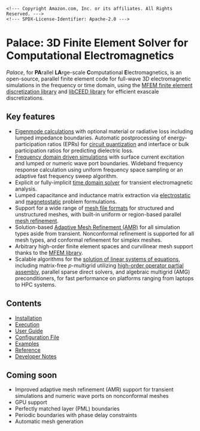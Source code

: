 ```@raw html
<!--- Copyright Amazon.com, Inc. or its affiliates. All Rights Reserved. --->
<!--- SPDX-License-Identifier: Apache-2.0 --->
```

# Palace: 3D Finite Element Solver for Computational Electromagnetics

*Palace*, for **PA**rallel **LA**rge-scale **C**omputational **E**lectromagnetics, is an
open-source, parallel finite element code for full-wave 3D electromagnetic simulations in
the frequency or time domain, using the
[MFEM finite element discretization library](http://mfem.org) and
[libCEED library](https://github.com/CEED/libCEED) for efficient exascale discretizations.

## Key features

  - [Eigenmode calculations](guide/problem.md#Eigenmode-problems) with optional material or
    radiative loss including lumped impedance boundaries. Automatic postprocessing of
    energy-participation ratios (EPRs) for
    [circuit quantization](https://www.nature.com/articles/s41534-021-00461-8) and interface
    or bulk participation ratios for predicting dielectric loss.
  - [Frequency domain driven simulations](guide/problem.md#Driven-problems-in-the-frequency-domain)
    with surface current excitation and lumped or numeric wave port boundaries. Wideband
    frequency response calculation using uniform frequency space sampling or an adaptive
    fast frequency sweep algorithm.
  - Explicit or fully-implicit
    [time domain solver](guide/problem.md#Driven-problems-in-the-time-domain) for transient
    electromagnetic analysis.
  - Lumped capacitance and inductance matrix extraction via
    [electrostatic](guide/problem.md#Electrostatic-problems) and
    [magnetostatic](guide/problem.md#Magnetostatic-problems) problem formulations.
  - Support for a wide range of [mesh file formats](guide/model.md#Supported-mesh-formats)
    for structured and unstructured meshes, with built-in uniform or region-based parallel
    [mesh refinement](guide/model.md#Mesh-refinement).
  - Solution-based [Adaptive Mesh Refinement (AMR)](guide/model.md#Mesh-refinement) for all
    simulation types aside from transient. Nonconformal refinement is supported for all mesh
    types, and conformal refinement for simplex meshes.
  - Arbitrary high-order finite element spaces and curvilinear mesh support thanks to
    the [MFEM library](https://mfem.org/features/).
  - Scalable algorithms for the
    [solution of linear systems of equations](config/solver.md#solver%5B%22Linear%22%5D),
    including matrix-free $p$-multigrid utilizing
    [high-order operator partial assembly](https://mfem.org/performance/), parallel sparse
    direct solvers, and algebraic multigrid (AMG) preconditioners, for fast performance on
    platforms ranging from laptops to HPC systems.

## Contents

  - [Installation](install.md)
  - [Execution](run.md)
  - [User Guide](guide/guide.md)
  - [Configuration File](config/config.md)
  - [Examples](examples/examples.md)
  - [Reference](reference.md)
  - [Developer Notes](developer.md)

## Coming soon

  - Improved adaptive mesh refinement (AMR) support for transient simulations and numeric
    wave ports on nonconformal meshes
  - GPU support
  - Perfectly matched layer (PML) boundaries
  - Periodic boundaries with phase delay constraints
  - Automatic mesh generation
